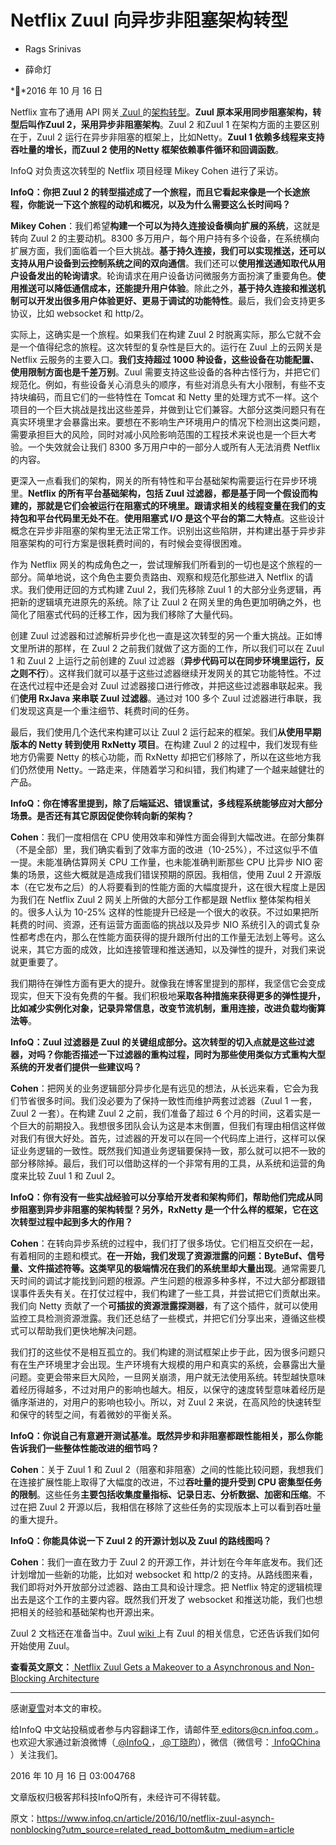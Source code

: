 # Netflix Zuul 向异步非阻塞架构转型

- Rags Srinivas

- 薛命灯

**2016 年 10 月 16 日



Netflix 宣布了通用 API 网关[ Zuul ](https://github.com/Netflix/zuul)的[架构转型](http://techblog.netflix.com/2016/09/zuul-2-netflix-journey-to-asynchronous.html)。**Zuul 原本采用同步阻塞架构，转型后叫作Zuul 2，采用异步非阻塞架构**。Zuul 2 和Zuul 1 在架构方面的主要区别在于，Zuul 2 运行在异步非阻塞的框架上，比如Netty。**Zuul 1 依赖多线程来支持吞吐量的增长，而Zuul 2 使用的Netty 框架依赖事件循环和回调函数**。

InfoQ 对负责这次转型的 Netflix 项目经理 Mikey Cohen 进行了采访。



**InfoQ：你把 Zuul 2 的转型描述成了一个旅程，而且它看起来像是一个长途旅程，你能说一下这个旅程的动机和概况，以及为什么需要这么长时间吗？**

**Mikey Cohen**：我们希望**构建一个可以为持久连接设备横向扩展的系统**，这就是转向 Zuul 2 的主要动机。8300 多万用户，每个用户持有多个设备，在系统横向扩展方面，我们面临着一个巨大挑战。**基于持久连接，我们可以实现推送，还可以支持从用户设备到云控制系统之间的双向通信**。我们还可以**使用推送通知取代从用户设备发出的轮询请求**。轮询请求在用户设备访问微服务方面扮演了重要角色。**使用推送可以降低通信成本，还能提升用户体验**。除此之外，**基于持久连接和推送机制可以开发出很多用户体验更好、更易于调试的功能特性**。最后，我们会支持更多协议，比如 websocket 和 http/2。

实际上，这确实是一个旅程。如果我们在构建 Zuul 2 时脱离实际，那么它就不会是一个值得纪念的旅程。这次转型的复杂性是巨大的。运行在 Zuul 上的云网关是 Netflix 云服务的主要入口。**我们支持超过 1000 种设备，这些设备在功能配置、使用限制方面也是千差万别**。Zuul 需要支持这些设备的各种古怪行为，并把它们规范化。例如，有些设备关心消息头的顺序，有些对消息头有大小限制，有些不支持块编码，而且它们的一些特性在 Tomcat 和 Netty 里的处理方式不一样。这个项目的一个巨大挑战是找出这些差异，并做到让它们兼容。大部分这类问题只有在真实环境里才会暴露出来。要想在不影响生产环境用户的情况下检测出这类问题，需要承担巨大的风险，同时对减小风险影响范围的工程技术来说也是一个巨大考验。一个失效就会让我们 8300 多万用户中的一部分人或所有人无法消费 Netflix 的内容。

更深入一点看我们的架构，网关的所有特性和平台基础架构需要运行在异步环境里。**Netflix 的所有平台基础架构，包括 Zuul 过滤器，都是基于同一个假设而构建的，那就是它们会被运行在阻塞式的环境里。跟请求相关的线程变量在我们的支持包和平台代码里无处不在**。**使用阻塞式 I/O 是这个平台的第二大特点**。这些设计概念在异步非阻塞的架构里无法正常工作。识别出这些陷阱，并构建出基于异步非阻塞架构的可行方案是很耗费时间的，有时候会变得很困难。

作为 Netflix 网关的构成角色之一，尝试理解我们所看到的一切也是这个旅程的一部分。简单地说，这个角色主要负责路由、观察和规范化那些进入 Netflix 的请求。我们使用迂回的方式构建 Zuul 2，我们先移除 Zuul 1 的大部分业务逻辑，再把新的逻辑填充进原先的系统。除了让 Zuul 2 在网关里的角色更加明确之外，也简化了阻塞式代码的迁移工作，因为我们移除了大量代码。

创建 Zuul 过滤器和过滤解析异步化也一直是这次转型的另一个重大挑战。正如博文里所讲的那样，在 Zuul 2 之前我们就做了这方面的工作，所以我们可以在 Zuul 1 和 Zuul 2 上运行之前创建的 Zuul 过滤器（**异步代码可以在同步环境里运行，反之则不行**）。这样我们就可以基于这些过滤器继续开发网关的其它功能特性。不过在迭代过程中还是会对 Zuul 过滤器接口进行修改，并把这些过滤器串联起来。我们**使用 RxJava 来串联 Zuul 过滤器**。通过对 100 多个 Zuul 过滤器进行串联，我们发现这真是一个重注细节、耗费时间的任务。

最后，我们使用几个迭代来构建可以让 Zuul 2 运行起来的框架。我们**从使用早期版本的 Netty 转到使用 RxNetty 项目**。在构建 Zuul 2 的过程中，我们发现有些地方仍需要 Netty 的核心功能，而 RxNetty 却把它们移除了，所以在这些地方我们仍然使用 Netty。一路走来，伴随着学习和纠错，我们构建了一个越来越健壮的产品。



**InfoQ：你在博客里提到，除了后端延迟、错误重试，多线程系统能够应对大部分场景。是否还有其它原因促使你转向新的架构？**

**Cohen**：我们一度相信在 CPU 使用效率和弹性方面会得到大幅改进。在部分集群（不是全部）里，我们确实看到了效率方面的改进（10-25%），不过这似乎不值一提。未能准确估算网关 CPU 工作量，也未能准确判断那些 CPU 比异步 NIO 密集的场景，这些大概就是造成我们错误预期的原因。我相信，使用 Zuul 2 开源版本（在它发布之后）的人将要看到的性能方面的大幅度提升，这在很大程度上是因为我们在 Netflix Zuul 2 网关上所做的大部分工作都是跟 Netflix 整体架构相关的。很多人认为 10-25% 这样的性能提升已经是一个很大的收获。不过如果把所耗费的时间、资源，还有运营方面面临的挑战以及异步 NIO 系统引入的调式复杂性都考虑在内，那么在性能方面获得的提升跟所付出的工作量无法划上等号。这么说来，其它方面的成效，比如连接管理和推送通知，以及弹性的提升，对我们来说就更重要了。

我们期待在弹性方面有更大的提升。就像我在博客里提到的那样，我坚信它会变成现实，但天下没有免费的午餐。我们积极地**采取各种措施来获得更多的弹性提升，比如减少实例化对象，记录异常信息，改变节流机制，重用连接，改进负载均衡算法等**。



**InfoQ：Zuul 过滤器是 Zuul 的关键组成部分。这次转型的切入点就是这些过滤器，对吗？你能否描述一下过滤器的重构过程，同时为那些使用类似方式重构大型系统的开发者们提供一些建议吗？**

**Cohen**：把网关的业务逻辑部分异步化是有远见的想法，从长远来看，它会为我们节省很多时间。我们没必要为了保持一致性而维护两套过滤器（Zuul 1 一套，Zuul 2 一套）。在构建 Zuul 2 之前，我们准备了超过 6 个月的时间，这着实是一个巨大的前期投入。我想很多团队会认为这是本末倒置，但我们有理由相信这样做对我们有很大好处。首先，过滤器的开发可以在同一个代码库上进行，这样可以保证业务逻辑的一致性。既然我们知道业务逻辑要保持一致，那么就可以把不一致的部分移除掉。最后，我们可以借助这样的一个非常有用的工具，从系统和运营的角度来比较 Zuul 1 和 Zuul 2。



**InfoQ：你有没有一些实战经验可以分享给开发者和架构师们，帮助他们完成从同步阻塞到异步非阻塞的架构转型？另外，RxNetty 是一个什么样的框架，它在这次转型过程中起到多大的作用？**

**Cohen**：在转向异步系统的过程中，我们打了很多场仗。它们相互交织在一起，有着相同的主题和模式。**在一开始，我们发现了资源泄露的问题：ByteBuf、信号量、文件描述符等。这类罕见的极端情况在我们的系统里却大量出现**。通常需要几天时间的调试才能找到问题的根源。产生问题的根源多种多样，不过大部分都跟错误事件丢失有关。在打仗过程中，我们构建了一些工具，并尝试把它们贡献出来。我们向 Netty 贡献了一个**可插拔的资源泄露探测器**，有了这个插件，就可以使用监控工具检测资源泄露。我们还总结了一些模式，并把它们分享出来，遵循这些模式可以帮助我们更快地解决问题。

我们打的这些仗不是相互孤立的。我们构建的测试框架止步于此，因为很多问题只有在生产环境里才会出现。生产环境有大规模的用户和真实的系统，会暴露出大量问题。变更会带来巨大风险，一旦网关崩溃，用户就无法使用系统。转型越快意味着经历得越多，不过对用户的影响也越大。相反，以保守的速度转型意味着经历是循序渐进的，对用户的影响也较小。所以，对 Zuul 2 来说，在高风险的快速转型和保守的转型之间，有着微妙的平衡关系。



**InfoQ：你说自己有意避开测试基准。既然异步和非阻塞都跟性能相关，那么你能告诉我们一些整体性能改进的细节吗？**

**Cohen**：关于 Zuul 1 和 Zuul 2（阻塞和非阻塞）之间的性能比较问题，我想我们在连接扩展性能上取得了大幅度的改进，不过**吞吐量的提升受到 CPU 密集型任务的限制**。这些任务**主要包括收集度量指标、记录日志、分析数据、加密和压缩**。不过在把 Zuul 2 开源以后，我相信在移除了这些任务的实现版本上可以看到吞吐量的重大提升。



**InfoQ：你能具体说一下 Zuul 2 的开源计划以及 Zuul 的路线图吗？**

**Cohen**：我们一直在致力于 Zuul 2 的开源工作，并计划在今年年底发布。我们还计划增加一些新的功能，比如对 websocket 和 http/2 的支持。从路线图来看，我们即将对外开放部分过滤器、路由工具和设计理念。把 Netflix 特定的逻辑梳理出去是这个工作的主要内容。既然我们开发了 websocket 和推送功能，我们也想把相关的经验和基础架构也开源出来。

Zuul 2 文档还在准备当中。Zuul [wiki ](https://github.com/Netflix/zuul/wiki)上有 Zuul 的相关信息，它还告诉我们如何开始使用 Zuul。



**查看英文原文：**[ Netflix Zuul Gets a Makeover to a Asynchronous and Non-Blocking Architecture](https://www.infoq.com/news/2016/10/netflix-zuul-asynch-nonblocking)

------

感谢[夏雪](http://www.infoq.com/cn/author/夏雪)对本文的审校。

给InfoQ 中文站投稿或者参与内容翻译工作，请邮件至[ editors@cn.infoq.com ](mailto:editors@cn.infoq.com)。也欢迎大家通过新浪微博（[ @InfoQ ](http://www.weibo.com/infoqchina)，[ @丁晓昀](http://weibo.com/u/1451714913)），微信（微信号：[ InfoQChina ](http://www.geekbang.org/ivtw)）关注我们。

2016 年 10 月 16 日 03:004768

文章版权归极客邦科技InfoQ所有，未经许可不得转载。



原文：https://www.infoq.cn/article/2016/10/netflix-zuul-asynch-nonblocking?utm_source=related_read_bottom&utm_medium=article